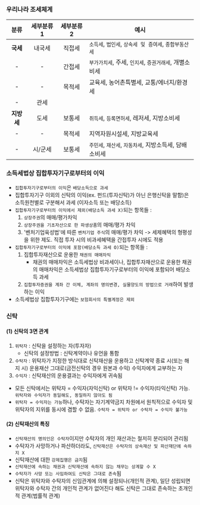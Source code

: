 
### 우리나라 조세체계

|   분류    | 세부분류1 | 세부분류2 | 예시                                  |
| :-----: | :---: | :---: | ----------------------------------- |
| **국세**  |  내국세  |  직접세  | `소득세`, `법인세`, `상속세 및 증여세`, `종합부동산세` |
|    -    |   -   |  간접세  | `부가가치세`, 주세, `인지세`, `증권거래세`, 개별소비세  |
|    -    |   -   |  목적세  | 교육세, 농어촌특별세, 교통/에너지/환경세             |
|    -    |  관세   |       |                                     |
| **지방세** |  도세   |  보통세  | `취득세`, `등록면허세`, 레저세, 지방소비세          |
|    -    |   -   |  목적세  | 지역자원시설세, 지방교육세                      |
|    -    | 시/군세  |  보통세  | `주민세`, `재산세`, `자동차세`, 지방소득세, 담배소비세  |

### 소득세법상 집합투자기구로부터의 이익
- `집합투자기구로부터의 이익`은 `배당소득으로 과세`
- 집합투자기구 이외의 신탁의 이익(ex. 펀드(투자신탁)가 아닌 은행신탁을 말함)은 소득원천별로 구분해서 과세 (이자소득 또는 배당소득)
- `집합투자기구로부터의 이익에서 제외(배당소득 과세 X)`되는 항목들 :
	1. `상장주권`의 매매/평가차익
	2. `상장주권을 기초자산으로 한 파생상품`의 매매/평가 차익
	3. '벤처기업육성법'에 따른 `벤처기업 주식`의 매매/평가 차익
	-> 세제혜택의 형평성을 위한 제도. 직접 투자 시의 비과세혜택을 간접투자 시에도 적용
- `집합투자기구로부터의 이익에 포함(배당소득 과세 O)`되는 항목들 :
	1. 집합투자재산으로 운용한 `채권의 매매차익` 
		- 채권의 매매차익은 소득세법상 비과세이나, 집합투자재산으로 운용한 채권의 매매차익은 소득세법상 집합투자기구로부터의 이익에 포함되어 배당소득 과세
	2. `집합투자증권을 계좌 간 이체, 계좌의 명의변경, 실물양도의 방법으로 거래`하여 발생하는 이익
- 소득세법상 집합투자기구에는 `보험회사의 특별계정은 제외`

### 신탁
#### (1) 신탁의 3면 관계
1. `위탁자` : 신탁을 설정하는 자(투자자)
	- 신탁의 설정방법 : 신탁계약이나 유언을 통함
2. `수탁자` : 위탁자가 지정한 방식대로 신탁재산을 운용하고 신탁계약 종료 시(또는 해지 시) 운용재산 그대로(금전신탁의 경우 원본과 수익) 수익자에게 교부하는 자
3. `수익자` : 신탁재산의 운용결과는 수익자에게 귀속됨

- 모든 신탁에서는 위탁자 = 수익자(자익신탁) or 위탁자 != 수익자(타익신탁) 가능. `위탁자와 수익자가 동일해도, 동일하지 않아도 됨`
- `위탁자 = 수익자는 가능`하나, 수탁자는 자기계약금지 차원에서 원칙적으로 수익자 및 위탁자의 지위를 동시에 겸할 수 없음. `수탁자 = 위탁자 or 수탁자 = 수익자 불가능`
#### (2) 신탁재산의 특징
- `신탁재산의 명의인은 수탁자`이지만 수탁자의 개인 재산과는 철저히 분리되어 관리됨
- 수탁자가 사망하거나 파산하더라도, `신탁재산은 수탁자의 상속재산 및 파산재단에 속하지 X`
- 신탁재산에 대한 `강제집행은 금지`됨
- `신탁재산에 속하는 채권과 신탁재산에 속하지 않는 채무는 상계할 수 X`
- `수탁자가 사망 또는 사임하여도 신탁은 그대로 존속`됨
- 신탁은 위탁자와 수탁자의 신임관계에 의해 설정되나(개인적 관계), 일단 성립되면 위탁자와 수탁자 간의 개인적 관계가 없어진다 해도 신탁은 그대로 존속하는 초개인적 관계(법률적 관계)